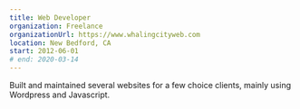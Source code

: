```yaml
---
title: Web Developer
organization: Freelance
organizationUrl: https://www.whalingcityweb.com
location: New Bedford, CA
start: 2012-06-01
# end: 2020-03-14
---
```


Built and maintained several websites for a few choice clients, mainly using Wordpress and Javascript.
